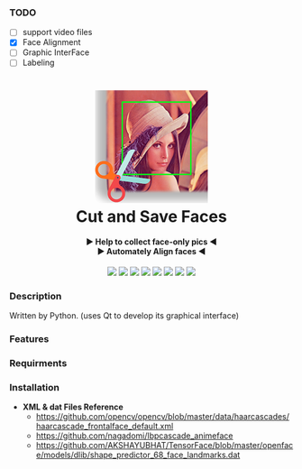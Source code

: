 
### TODO

* [ ] support video files
* [x] Face Alignment
* [ ] Graphic InterFace
* [ ] Labeling

<h1 align="center">
  <img src="icons/lena.png"><br/>Cut and Save Faces
</h1>

<h4 align="center">
▶      Help to collect face-only pics      ◀
<br>
▶      Automately Align faces      ◀
</h4>

<div align="center">
  <a><img src="https://img.shields.io/badge/released-1.2--CUI-blue"></a>
  <a><img src="https://img.shields.io/badge/PyQt5-5.13.0-green"></a>
  <a><img src="https://img.shields.io/badge/opencv--python-4.1.0.25-green"></a>
  <a><img src="https://img.shields.io/badge/opencv--contrib--python-4.1.0.25-green"></a>
  <a><img src="https://img.shields.io/badge/dlib-19.17.0-green"></a>
  <a><img src="https://img.shields.io/badge/imutils-0.5.2-green"></a>
  <a><img src="https://img.shields.io/badge/GUI-Developing-yellowgreen"></a>
  <a><img src="https://img.shields.io/badge/licence-MIT-lightgrey"></a>
</div>

### Description
Written by Python. (uses Qt to develop its graphical interface)

### Features

### Requirments

### Installation

+ **XML & dat Files Reference**
  * https://github.com/opencv/opencv/blob/master/data/haarcascades/haarcascade_frontalface_default.xml
  * https://github.com/nagadomi/lbpcascade_animeface
  * https://github.com/AKSHAYUBHAT/TensorFace/blob/master/openface/models/dlib/shape_predictor_68_face_landmarks.dat